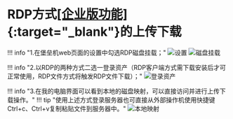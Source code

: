 # RDP方式[[企业版功能]](https://www.jumpserver.org/enterprise.html){:target="_blank"}的上传下载

!!! info "1.在堡垒机web页面的设置中勾选RDP磁盘挂载；"
![设置](../../../../img/user_terminal_web-terminal_rdp_config.jpg)
![磁盘挂载](../../../../img/user_terminal_web-terminal_rdp_driver_mount.jpg)

!!! info "2.以RDP的两种方式二选一登录资产（RDP客户端方式需下载安装后才可正常使用，RDP文件方式将触发RDP文件下载）；"
![登录资产](../../../../img/user_terminal_web-terminal_rdp_login.jpg)

!!! info "3.在我的电脑界面可以看到本地的磁盘映射，可以直接访问并进行上传下载操作。"
!!! tip "使用上述方式登录服务器也可直接从外部操作机使用快捷键Ctrl+c、Ctrl+v复制粘贴文件到服务器中。"
![本地映射](../../../../img/user_terminal_web-terminal_rdp_local_driver.jpg)
